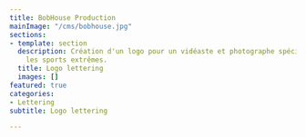 ```yaml
---
title: BobHouse Production
mainImage: "/cms/bobhouse.jpg"
sections:
- template: section
  description: Création d'un logo pour un vidéaste et photographe spécialisé dans
    les sports extrêmes.
  title: Logo lettering
  images: []
featured: true
categories:
- Lettering
subtitle: Logo lettering

---
```

